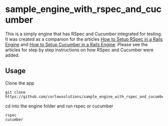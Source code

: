# sample_engine_with_rspec_and_cucumber

This is a simply engine that has RSpec and Cucumber integrated for testing.  It was created as a companion for the articles [How to Setup RSpec in a Rails Engine](http://corlewsolutions.com/articles/article-126-how-to-setup-rspec-in-a-rails-engine) and [How to Setup Cucumber in a Rails Engine](http://corlewsolutions.com/admin/articles/article-127-how-to-setup-cucumber-in-a-rails-engine).  Please see the articles for step by step instructions on how RSpec and Cucumber were added.

## Usage

Clone the app

    git clone https://github.com/corlewsolutions/sample_engine_with_rspec_and_cucumber.git

cd into the engine folder and run rspec or cucumber

    rspec
    cucumber

